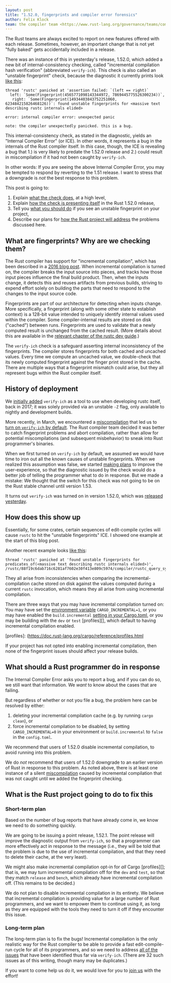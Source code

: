 ```yaml
---
layout: post
title: "1.52.0, fingerprints and compiler error forensics"
author: Felix Klock
team: the compiler team <https://www.rust-lang.org/governance/teams/compiler>
---
```


The Rust teams are always excited to report on new features offered with each release. Sometimes, however, an important change that is not yet "fully baked" gets accidentally included in a release.

There was an instance of this in yesterday's release, 1.52.0, which added a new bit of internal-consistency checking, called "incremental compilation hash verification" (abbreviated `verify-ich`). This check is also called an "unstable fingerprint" check, because the diagnostic it currently prints look [like this](https://github.com/rust-lang/rust/issues/84336):

```
thread 'rustc' panicked at 'assertion failed: `(left == right)`
  left: `Some(Fingerprint(4565771098143344972, 7869445775526300234))`,
   right: `Some(Fingerprint(14934403843752251060, 623484215826468126))`: found unstable fingerprints for <massive text describing rustc internals elided>

error: internal compiler error: unexpected panic

note: the compiler unexpectedly panicked. this is a bug.
```

This internal-consistency check, as stated in the diagnostic, yields an "Internal Compiler Error" (or ICE). In other words, it represents a bug in the internals of the Rust compiler itself. In *this* case, though, the ICE is revealing a bug that 1.) is very likely to predate the 1.52.0 release and 2.) could result in miscompilation if it had not been caught by `verify-ich`.

In other words: If you are seeing the above Internal Compiler Error, you may be tempted to respond by reverting to the 1.51 release. I want to stress that a downgrade is *not* the best response to this problem.

This post is going to:

 1. Explain [what the check does][part1], at a high level,
 2. Explain [how the check is presenting itself][part2] in the Rust 1.52.0 release,
 3. Tell you [what you should do][part3] if you see an unstable fingerprint on your project,
 4. Describe our plans for [how the Rust project will address][part4] the problems discussed here.

[part1]: #what-are-fingerprints-why-are-we-checking-them
[part2]: #how-does-this-show-up
[part3]: #what-should-a-rust-programmer-do-in-response
[part4]: #what-is-the-rust-project-going-to-do-to-fix-this

## What are fingerprints? Why are we checking them?

The Rust compiler has support for "incremental compilation", which has been described in a [2016 blog post][]. When incremental compilation is turned on, the compiler breaks the input source into pieces, and tracks how those input pieces influence the final build product. Then, when the inputs change, it detects this and reuses artifacts from previous builds, striving to expend effort solely on building the parts that need to respond to the changes to the input source code.

[2016 blog post]: https://blog.rust-lang.org/2016/09/08/incremental.html

Fingerprints are part of our architecture for detecting when inputs change. More specifically, a fingerprint (along with some other state to establish context) is a 128-bit value intended to uniquely identify internal values used within the compiler. Some compiler-internal results are stored on disk ("cached") between runs. Fingerprints are used to validate that a newly computed result is unchanged from the cached result. (More details about this are available in the [relevant chapter of the rustc dev guide][rustc-dev-guide-fingerprints].)

[rustc-dev-guide-fingerprints]: https://rustc-dev-guide.rust-lang.org/queries/incremental-compilation-in-detail.html#checking-query-results-for-changes-hashstable-and-fingerprints

The `verify-ich` check is a safeguard asserting internal inconsistency of the fingerprints.
The compiler stores fingerprints for both cached and uncached values.
Every time we compute an uncached value, we double-check that its newly computed fingerprint against the finger print stored in the cache.
There are multiple ways that a fingerprint mismatch could arise, but they all represent bugs within the Rust compiler itself.

## History of deployment

We [initially added][pr-45867] `verify-ich` as a tool to use when developing rustc itself, back in 2017; it was solely provided via an unstable `-Z` flag, only available to nightly and development builds.

More recently, in March, we encountered a [miscompilation][issue-82920] that led us to [turn on `verify-ich` by default][pr-83007]. The Rust compiler team decided it was better to catch fingerprint problems and abort compilation, rather than allow for potential miscompilations (and subsequent misbehavior) to sneak into Rust programmer's binaries.

[pr-45867]: https://github.com/rust-lang/rust/pull/45867
[issue-82920]: https://github.com/rust-lang/rust/issues/82920
[pr-83007]: https://github.com/rust-lang/rust/pull/83007

When we first turned on `verify-ich` by default, we assumed we would have time to iron out all the known causes of unstable fingerprints. When we realized this assumption was false, we started [making plans][issue-84970] to improve the user-experience, so that the diagnostic issued by the check would do a better job of telling the programmer what to do in response. But we made a mistake: We thought that the switch for this check was not going to be on the Rust stable channel until version 1.53.

[issue-84970]: https://github.com/rust-lang/rust/issues/84970

It turns out `verify-ich` was turned on in version 1.52.0, which was [released yesterday][].

[released yesterday]: /2021/05/06/Rust-1.52.0.html

## How does this show up


Essentially, for some crates, certain sequences of edit-compile cycles will cause `rustc` to hit the "unstable fingerprints" ICE. I showed one example at the start of this blog post.

Another recent example looks [like this](https://github.com/rust-lang/rust/issues/85039):

```
thread 'rustc' panicked at 'found unstable fingerprints for predicates_of(<massive text describing rustc internals elided>)', /rustc/88f19c6dab716c6281af7602e30f413e809c5974/compiler/rustc_query_system/src/query/plumbing.rs:593:5
```

They all arise from inconsistencies when comparing the incremental-compilation cache stored on disk against the values computed during a current `rustc` invocation, which means they all arise from using incremental compilation.

There are three ways that you may have incremental compilation turned on: You may have set the [environment variable][env-vars] `CARGO_INCREMENTAL=1`, or you may have enabled the `build.incremental` [setting in your Cargo.toml][cargo-toml], or you may be building with the `dev` or `test` [profiles][], which default to having incremental compilation enabled.

[env-vars]: https://doc.rust-lang.org/cargo/reference/environment-variables.html#environment-variables-cargo-reads
[cargo-toml]: https://doc.rust-lang.org/cargo/reference/config.html#buildincremental
[profiles]: (https://doc.rust-lang.org/cargo/reference/profiles.html

If your project has not opted into enabling incremental compilation, then none of the fingerprint issues should affect your release builds.

## What should a Rust programmer do in response

The Internal Compiler Error asks you to report a bug, and if you can do so, we still want that information. We *want* to know about the cases that are failing.

But regardless of whether or not you file a bug, the problem here can be resolved by either:

 1. deleting your incremental compilation cache (e.g. by running `cargo clean`), or
 2. force incremental compilation to be disabled, by setting `CARGO_INCREMENTAL=0` in your environment or `build.incremental` to `false` in the `config.toml`.

We recommend that users of 1.52.0 disable incremental compilation, to avoid running into this problem.

We do *not* recommend that users of 1.52.0 downgrade to an earlier version of Rust in response to this problem. As noted above, there is at least one instance of a silent [miscompilation][issue-82920] caused by incremental compilation that was not caught until we added the fingerprint checking.

## What is the Rust project going to do to fix this

### Short-term plan

Based on the number of bug reports that have already come in, we know we need to do something quickly.

We are going to be issuing a point release, 1.52.1. The point release will improve the diagnostic output from `verify-ich`, so that a programmer can more effectively act in response to the message (i.e., they will be told that the problem is due to the use of incremental compilation, and that they need to delete their cache, at the very least).

We might also make incremental compilation opt-in for *all* Cargo [profiles][]; that is, we may turn incremental compilation off for the  `dev` and `test`, so that they match `release` and `bench`, which already have incremental compilation off. (This remains to be decided.)

We do not plan to disable incremental compilation in its entirety. We believe that incremental compilation is providing value for a large number of Rust programmers, and we want to empower them to continue using it, as long as they are equipped with the tools they need to turn it off if they encounter this issue.

### Long-term plan

The long-term plan is to fix the bugs! Incremental compilation is the only realistic way for the Rust compiler to be able to provide a fast edit-compile-run cycle for all of its programmers, and so we need to address [all of the issues][issue-list] that have been identified thus far via `verify-ich`. (There are 32 such issues as of this writing, though many may be duplicates.)

[issue-list]: https://github.com/rust-lang/rust/issues?q=is%3Aissue+is%3Aopen+unstable+fingerprints

If you want to come help us do it, we would love for you to [join us][] with the effort!

[join us]: https://www.rust-lang.org/community
